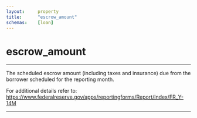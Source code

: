 ```yaml
---
layout:     property
title:      "escrow_amount"
schemas:    [loan]
---
```


# escrow_amount

---

The scheduled escrow amount (including taxes and insurance) due from the borrower scheduled for the reporting month.

For additional details refer to: https://www.federalreserve.gov/apps/reportingforms/Report/Index/FR_Y-14M

--- 